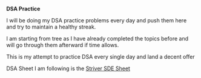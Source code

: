 **DSA Practice**

I will be doing my DSA practice problems every day and push them here and try to maintain a healthy streak.

I am starting from tree as I have already completed the topics before and will go through them afterward if time allows.

This is my attempt to practice DSA every single day and land a decent offer

DSA Sheet I am following is the [Striver SDE Sheet](https://takeuforward.org/interviews/strivers-sde-sheet-top-coding-interview-problems/)
